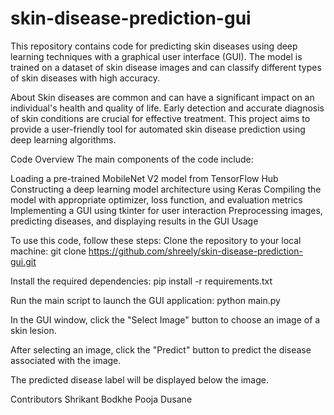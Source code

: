 # skin-disease-prediction-gui
This repository contains code for predicting skin diseases using deep learning techniques with a graphical user interface (GUI). The model is trained on a dataset of skin disease images and can classify different types of skin diseases with high accuracy.

About
Skin diseases are common and can have a significant impact on an individual's health and quality of life. Early detection and accurate diagnosis of skin conditions are crucial for effective treatment. This project aims to provide a user-friendly tool for automated skin disease prediction using deep learning algorithms.

Code Overview
The main components of the code include:

Loading a pre-trained MobileNet V2 model from TensorFlow Hub
Constructing a deep learning model architecture using Keras
Compiling the model with appropriate optimizer, loss function, and evaluation metrics
Implementing a GUI using tkinter for user interaction
Preprocessing images, predicting diseases, and displaying results in the GUI
Usage

To use this code, follow these steps:
Clone the repository to your local machine:
git clone https://github.com/shreely/skin-disease-prediction-gui.git

Install the required dependencies:
pip install -r requirements.txt

Run the main script to launch the GUI application:
python main.py

In the GUI window, click the "Select Image" button to choose an image of a skin lesion.

After selecting an image, click the "Predict" button to predict the disease associated with the image.

The predicted disease label will be displayed below the image.

Contributors
Shrikant Bodkhe
Pooja Dusane
